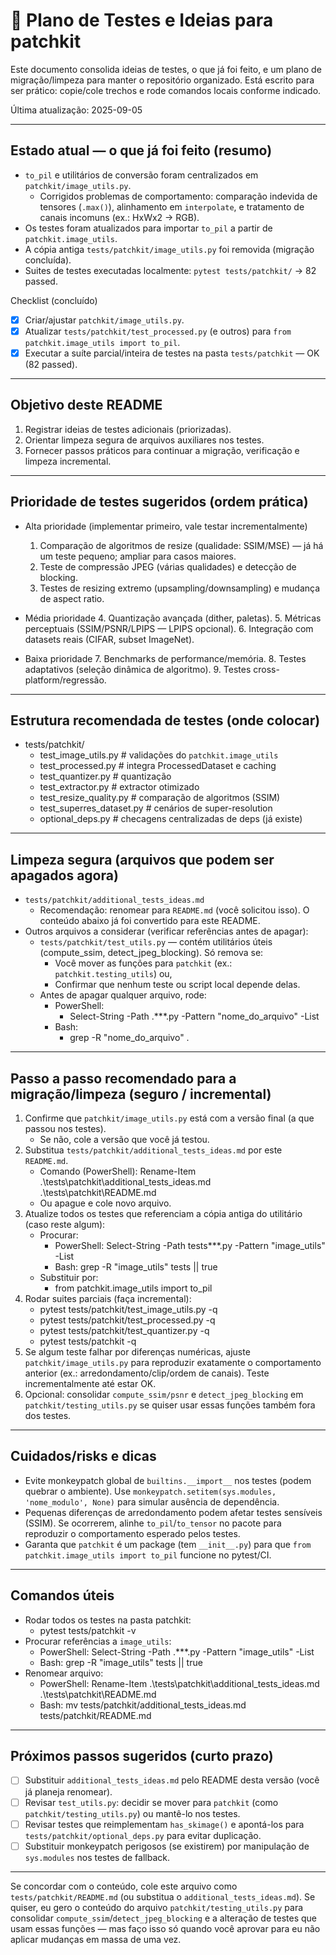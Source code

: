 # 🧪 Plano de Testes e Ideias para patchkit

Este documento consolida ideias de testes, o que já foi feito, e um plano de migração/limpeza para manter o repositório organizado. Está escrito para ser prático: copie/cole trechos e rode comandos locais conforme indicado.

Última atualização: 2025-09-05

---

## Estado atual — o que já foi feito (resumo)
- `to_pil` e utilitários de conversão foram centralizados em `patchkit/image_utils.py`.
  - Corrigidos problemas de comportamento: comparação indevida de tensores (`.max()`), alinhamento em `interpolate`, e tratamento de canais incomuns (ex.: HxWx2 → RGB).
- Os testes foram atualizados para importar `to_pil` a partir de `patchkit.image_utils`.
- A cópia antiga `tests/patchkit/image_utils.py` foi removida (migração concluída).
- Suites de testes executadas localmente: `pytest tests/patchkit/` → 82 passed.

Checklist (concluído)
- [x] Criar/ajustar `patchkit/image_utils.py`.
- [x] Atualizar `tests/patchkit/test_processed.py` (e outros) para `from patchkit.image_utils import to_pil`.
- [x] Executar a suíte parcial/inteira de testes na pasta `tests/patchkit` — OK (82 passed).

---

## Objetivo deste README
1. Registrar ideias de testes adicionais (priorizadas).
2. Orientar limpeza segura de arquivos auxiliares nos testes.
3. Fornecer passos práticos para continuar a migração, verificação e limpeza incremental.

---

## Prioridade de testes sugeridos (ordem prática)
- Alta prioridade (implementar primeiro, vale testar incrementalmente)
  1. Comparação de algoritmos de resize (qualidade: SSIM/MSE) — já há um teste pequeno; ampliar para casos maiores.
  2. Teste de compressão JPEG (várias qualidades) e detecção de blocking.
  3. Testes de resizing extremo (upsampling/downsampling) e mudança de aspect ratio.

- Média prioridade
  4. Quantização avançada (dither, paletas).
  5. Métricas perceptuais (SSIM/PSNR/LPIPS — LPIPS opcional).
  6. Integração com datasets reais (CIFAR, subset ImageNet).

- Baixa prioridade
  7. Benchmarks de performance/memória.
  8. Testes adaptativos (seleção dinâmica de algoritmo).
  9. Testes cross-platform/regressão.

---

## Estrutura recomendada de testes (onde colocar)
- tests/patchkit/
  - test_image_utils.py         # validações do `patchkit.image_utils`
  - test_processed.py           # integra ProcessedDataset e caching
  - test_quantizer.py           # quantização
  - test_extractor.py           # extractor otimizado
  - test_resize_quality.py      # comparação de algoritmos (SSIM)
  - test_superres_dataset.py    # cenários de super-resolution
  - optional_deps.py            # checagens centralizadas de deps (já existe)

---

## Limpeza segura (arquivos que podem ser apagados agora)
- `tests/patchkit/additional_tests_ideas.md`
  - Recomendação: renomear para `README.md` (você solicitou isso). O conteúdo abaixo já foi convertido para este README.
- Outros arquivos a considerar (verificar referências antes de apagar):
  - `tests/patchkit/test_utils.py` — contém utilitários úteis (compute_ssim, detect_jpeg_blocking). Só remova se:
    - Você mover as funções para `patchkit` (ex.: `patchkit.testing_utils`) ou,
    - Confirmar que nenhum teste ou script local depende delas.
  - Antes de apagar qualquer arquivo, rode:
    - PowerShell:
      - Select-String -Path .\**\*.py -Pattern "nome_do_arquivo" -List
    - Bash:
      - grep -R "nome_do_arquivo" .

---

## Passo a passo recomendado para a migração/limpeza (seguro / incremental)
1. Confirme que `patchkit/image_utils.py` está com a versão final (a que passou nos testes).
   - Se não, cole a versão que você já testou.
2. Substitua `tests/patchkit/additional_tests_ideas.md` por este `README.md`.
   - Comando (PowerShell): Rename-Item .\tests\patchkit\additional_tests_ideas.md .\tests\patchkit\README.md
   - Ou apague e cole novo arquivo.
3. Atualize todos os testes que referenciam a cópia antiga do utilitário (caso reste algum):
   - Procurar:
     - PowerShell: Select-String -Path tests\**\*.py -Pattern "image_utils" -List
     - Bash: grep -R "image_utils" tests || true
   - Substituir por:
     - from patchkit.image_utils import to_pil
4. Rodar suites parciais (faça incremental):
   - pytest tests/patchkit/test_image_utils.py -q
   - pytest tests/patchkit/test_processed.py -q
   - pytest tests/patchkit/test_quantizer.py -q
   - pytest tests/patchkit -q
5. Se algum teste falhar por diferenças numéricas, ajuste `patchkit/image_utils.py` para reproduzir exatamente o comportamento anterior (ex.: arredondamento/clip/ordem de canais). Teste incrementalmente até estar OK.
6. Opcional: consolidar `compute_ssim/psnr` e `detect_jpeg_blocking` em `patchkit/testing_utils.py` se quiser usar essas funções também fora dos testes.

---

## Cuidados/risks e dicas
- Evite monkeypatch global de `builtins.__import__` nos testes (podem quebrar o ambiente). Use `monkeypatch.setitem(sys.modules, 'nome_modulo', None)` para simular ausência de dependência.
- Pequenas diferenças de arredondamento podem afetar testes sensíveis (SSIM). Se ocorrerem, alinhe `to_pil`/`to_tensor` no pacote para reproduzir o comportamento esperado pelos testes.
- Garanta que `patchkit` é um package (tem `__init__.py`) para que `from patchkit.image_utils import to_pil` funcione no pytest/CI.

---

## Comandos úteis
- Rodar todos os testes na pasta patchkit:
  - pytest tests/patchkit -v
- Procurar referências a `image_utils`:
  - PowerShell: Select-String -Path .\**\*.py -Pattern "image_utils" -List
  - Bash: grep -R "image_utils" tests || true
- Renomear arquivo:
  - PowerShell: Rename-Item .\tests\patchkit\additional_tests_ideas.md .\tests\patchkit\README.md
  - Bash: mv tests/patchkit/additional_tests_ideas.md tests/patchkit/README.md

---

## Próximos passos sugeridos (curto prazo)
- [ ] Substituir `additional_tests_ideas.md` pelo README desta versão (você já planeja renomear).
- [ ] Revisar `test_utils.py`: decidir se mover para `patchkit` (como `patchkit/testing_utils.py`) ou mantê-lo nos testes.
- [ ] Revisar testes que reimplementam `has_skimage()` e apontá-los para `tests/patchkit/optional_deps.py` para evitar duplicação.
- [ ] Substituir monkeypatch perigosos (se existirem) por manipulação de `sys.modules` nos testes de fallback.

---

Se concordar com o conteúdo, cole este arquivo como `tests/patchkit/README.md` (ou substitua o `additional_tests_ideas.md`). Se quiser, eu gero o conteúdo do arquivo `patchkit/testing_utils.py` para consolidar `compute_ssim`/`detect_jpeg_blocking` e a alteração de testes que usam essas funções — mas faço isso só quando você aprovar para eu não aplicar mudanças em massa de uma vez.